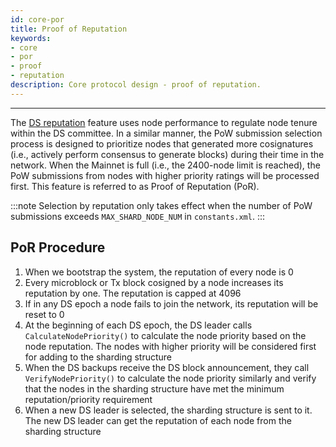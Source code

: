 ```yaml
---
id: core-por
title: Proof of Reputation
keywords: 
- core 
- por 
- proof 
- reputation
description: Core protocol design - proof of reputation.
---
```


---
The [DS reputation](core-ds-reputation.md) feature uses node performance to regulate node tenure within the DS committee. In a similar manner, the PoW submission selection process is designed to prioritize nodes that generated more cosignatures (i.e., actively perform consensus to generate blocks) during their time in the network. When the Mainnet is full (i.e., the 2400-node limit is reached), the PoW submissions from nodes with higher priority ratings will be processed first. This feature is referred to as Proof of Reputation (PoR).

:::note
Selection by reputation only takes effect when the number of PoW submissions exceeds `MAX_SHARD_NODE_NUM` in `constants.xml`.
:::

## PoR Procedure

1. When we bootstrap the system, the reputation of every node is 0
1. Every microblock or Tx block cosigned by a node increases its reputation by one. The reputation is capped at 4096
1. If in any DS epoch a node fails to join the network, its reputation will be reset to 0
1. At the beginning of each DS epoch, the DS leader calls `CalculateNodePriority()` to calculate the node priority based on the node reputation. The nodes with higher priority will be considered first for adding to the sharding structure
1. When the DS backups receive the DS block announcement, they call `VerifyNodePriority()` to calculate the node priority similarly and verify that the nodes in the sharding structure have met the minimum reputation/priority requirement
1. When a new DS leader is selected, the sharding structure is sent to it. The new DS leader can get the reputation of each node from the sharding structure